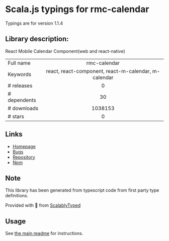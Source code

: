 
# Scala.js typings for rmc-calendar

Typings are for version 1.1.4

## Library description:
React Mobile Calendar Component(web and react-native)

|                    |                 |
| ------------------ | :-------------: |
| Full name          | rmc-calendar |
| Keywords           | react, react-component, react-m-calendar, m-calendar |
| # releases         | 0 |
| # dependents       | 30 |
| # downloads        | 1038153 |
| # stars            | 0 |

## Links
- [Homepage](https://github.com/react-component/m-calendar)
- [Bugs](https://github.com/react-component/m-calendar/issues)
- [Repository](https://github.com/react-component/m-calendar)
- [Npm](https://www.npmjs.com/package/rmc-calendar)
    


## Note
This library has been generated from typescript code from first party type definitions.

Provided with :purple_heart: from [ScalablyTyped](https://github.com/oyvindberg/ScalablyTyped)

## Usage
See [the main readme](../../readme.md) for instructions.



